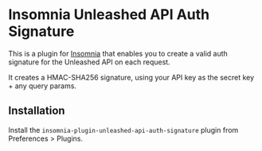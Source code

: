 # Insomnia Unleashed API Auth Signature

This is a plugin for [Insomnia](https://insomnia.rest/) that enables you to create a valid auth signature for the Unleashed API on each request.

It creates a HMAC-SHA256 signature, using your API key as the secret key + any query params.

## Installation

Install the `insomnia-plugin-unleashed-api-auth-signature` plugin from Preferences > Plugins.
